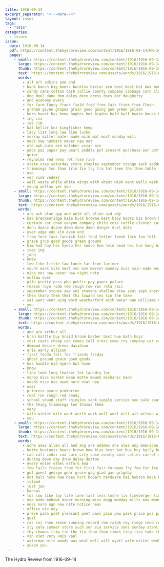 ```yaml
---
title: 1916-09-14
excerpt_separator: "<!--more-->"
layout: issue
tags:
  - "1916"
categories:
  - issues
issue:
  date: 1916-09-14
  pdf: https://content.thehydroreview.com/content/1916/1916-09-14/HR-1916-09-14.pdf
  pages:
    - small: https://content.thehydroreview.com/content/1916/1916-09-14/small/HR-1916-09-14-01.jpg
      large: https://content.thehydroreview.com/content/1916/1916-09-14/large/HR-1916-09-14-01.jpg
      thumb: https://content.thehydroreview.com/content/1916/1916-09-14/thumbnails/HR-1916-09-14-01.jpg
      text: https://content.thehydroreview.com/assets/words/1916/1916-09-14/HR-1916-09-14-01.txt
      words:
        - alf art adkins ane and
        - bank bunch big beets buckles bixler bro best bost bet boi ben bread but bands better blood
        - candy cane cotton cash collie county company cabbage corn clarence come coen cal city cone conta clapp class clover cross cattle clark can caddo
        - dog deol dane dom daley dere dress does der daugherty
        - end economy every
        - for farm fancy frank field fred free fair frink from flesh
        - graham given grapes grain good going gum green golden
        - horn heart has home hughes hot higdon hold half hydro house heads hundred harness
        - ing isa
        - joe jim
        - kat kellar kor kingfisher keep
        - lacy list long lea line lucky
        - murray miller mater made milo mat most monday mill
        - neck now numbers never new not
        - old oak ours ore october oscar orn
        - peck pai paper pay pearl peddle pot present purchase por potter peaches pons
        - quier
        - reynolds red reno ret rose rice
        - state stap saturday store staples september stange sack sodders stables sylvester stock seats see sills show sweet scott staple sense she school supply sin seed sot stom son suit strange spivey shape smith
        - trimmings ton than trim tie try tra tat teen the them table trail
        - use
        - ver vine vedder
        - well waste while white wings with wheat wish want wells week will why williams
        - young yellow yer you
    - small: https://content.thehydroreview.com/content/1916/1916-09-14/small/HR-1916-09-14-02.jpg
      large: https://content.thehydroreview.com/content/1916/1916-09-14/large/HR-1916-09-14-02.jpg
      thumb: https://content.thehydroreview.com/content/1916/1916-09-14/thumbnails/HR-1916-09-14-02.jpg
      text: https://content.thehydroreview.com/assets/words/1916/1916-09-14/HR-1916-09-14-02.txt
      words:
        - are ach aloe app and auld all allen aid ady
        - bak breckenridge baie buck browne best baby boots bis brown back bore but bright bay
        - certain car chan canyon company child cote cattle cluster cardo cedar church can camping
        - donn doane duane dawn done down danger dust date
        - ever edge eda elm even end
        - from ford face furnish fall fond fetter fresh farm fun felt faint far for fer
        - grave grub good goods green ground
        - him had hay hes hydro her house hem held head hei has hung haggard hor horse hold hint
        - ives ing
        - john
        - know
        - low like little law lunch lar line larimer
        - mount mark mile mest men mom mercer monday miss main made mean mules money mate milan
        - nice not now never new night note
        - outlaw over
        - pile pretty pass pha public pay paper palace
        - reason royo rode ree rough row ron rota rail
        - september stones see set stevens shallow stow seat sept shore saturday stole strange surprise sae steed sales sale seo strength styles soar sac stinson
        - then tharp them thet thi toward tes tin the take
        - wat want went wing word weatherford with water wan williams was win will
        - you
    - small: https://content.thehydroreview.com/content/1916/1916-09-14/small/HR-1916-09-14-03.jpg
      large: https://content.thehydroreview.com/content/1916/1916-09-14/large/HR-1916-09-14-03.jpg
      thumb: https://content.thehydroreview.com/content/1916/1916-09-14/thumbnails/HR-1916-09-14-03.jpg
      text: https://content.thehydroreview.com/assets/words/1916/1916-09-14/HR-1916-09-14-03.txt
      words:
        - and are arthur all
        - bran battle buy braid broom barber best bue bath boys
        - cost coats cheap can comes call cross come cry company car candy case
        - demand desire dress davidson
        - erie early ellison
        - first fonda fall for friends friday
        - ghost ground grain good goods
        - has handle had hydro hot home
        - know
        - line look long leather let laundry lar
        - money miss market mean motte mound mechanic made
        - needs nice nee need nord neat new
        - over
        - princess peace pinkerton
        - real run rough red ready
        - school stand stuff shingles sack supply service see sale season shorts seats september shoe states
        - the thing trimmings ton thomas them
        - very
        - with winter wile want worth work well wool will wit wilson wish
        - you
    - small: https://content.thehydroreview.com/content/1916/1916-09-14/small/HR-1916-09-14-04.jpg
      large: https://content.thehydroreview.com/content/1916/1916-09-14/large/HR-1916-09-14-04.jpg
      thumb: https://content.thehydroreview.com/content/1916/1916-09-14/thumbnails/HR-1916-09-14-04.jpg
      text: https://content.thehydroreview.com/assets/words/1916/1916-09-14/HR-1916-09-14-04.txt
      words:
        - ache anes allen all and ang are adames ane ales amy american atta abe
        - bette business bears brown bow blue best but bue buy baily burn been both busi bark bus back
        - cad call cedar cox cure city case county cost calles carrol cara cash come cicero clinton care colony cury clark crawford chronic chas cera cannon cor cream
        - during down day drum delay dutton
        - every enter ethel erford ema
        - few fails freeze from for first fair foreman fry fow fer fee fred
        - gut guest george gear grose gag glad gas grigsby
        - hot halt homa hae hoes hort hobart hardware hai hobson heck hydro helm harness head helps home hamilton hatfield hom
        - island
        - just joo
        - kansas
        - los low like lay life lane last less loche liv lineberger lines les lower long leu lina
        - mee made mohawk miner morning miss mogg monday mills mas money market matter miers mercury music
        - ness nara ngo now nite notice neas
        - office ole ody
        - preve pasa poet pleasant peet pass pain pau paik price por paper
        - qual
        - ras rei rhee reese running record rem ralph roy ridge reno rene ron roa
        - sly sale summer store such sun sia service sons sunday stant seate simple sary sae stove snare sol school see seven scot stom sleek stoves slate sou steady sines
        - thy thomas trip tin the tio thao them times ting tise take tho thi tina tes try
        - vin viet very vais vaal
        - waterman wile woods was weal well will wyatt wife writer week weeks warren with work wish wick walk weak
        - yukon you
---
```


The Hydro Review from 1916-09-14

<!--more-->

